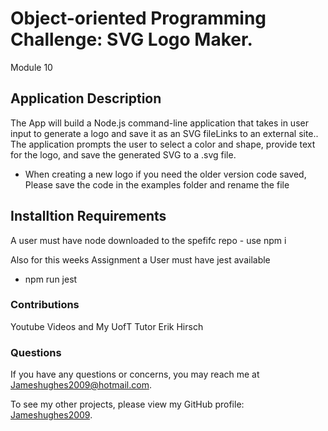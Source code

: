 # Object-oriented Programming Challenge: SVG Logo Maker.
Module 10

## Application Description
The App will build a Node.js command-line application that takes in user input to generate a logo and save it as an SVG fileLinks to an external site.. The application prompts the user to select a color and shape, provide text for the logo, and save the generated SVG to a .svg file.
- When creating a new logo if you need the older version code saved, Please save the code in the examples folder and rename the file

## Installtion Requirements 

A user must have node downloaded to the spefifc repo - use npm i

Also for this weeks Assignment a User must have jest available
- npm run jest

### Contributions
Youtube Videos and My UofT Tutor Erik Hirsch

### Questions

If you have any questions or concerns, you may reach me at Jameshughes2009@hotmail.com.

To see my other projects, please view my GitHub profile: [Jameshughes2009](https://github.com/Jameshughes2009).






